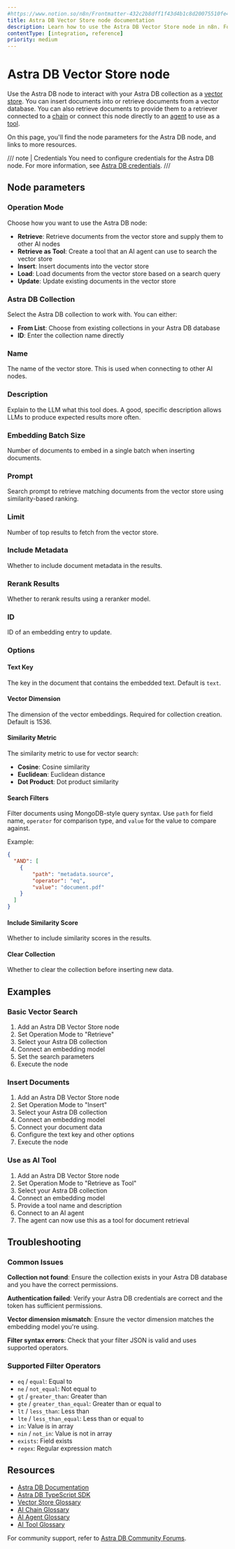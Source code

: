 ```yaml
---
#https://www.notion.so/n8n/Frontmatter-432c2b8dff1f43d4b1c8d20075510fe4
title: Astra DB Vector Store node documentation
description: Learn how to use the Astra DB Vector Store node in n8n. Follow technical documentation to integrate Astra DB Vector Store node into your workflows.
contentType: [integration, reference]
priority: medium
---
```


# Astra DB Vector Store node

Use the Astra DB node to interact with your Astra DB collection as a [vector store](/glossary.md#ai-vector-store). You can insert documents into or retrieve documents from a vector database. You can also retrieve documents to provide them to a retriever connected to a [chain](/glossary.md#ai-chain) or connect this node directly to an [agent](/glossary.md#ai-agent) to use as a [tool](/glossary.md#ai-tool).

On this page, you'll find the node parameters for the Astra DB node, and links to more resources.

/// note | Credentials
You need to configure credentials for the Astra DB node. For more information, see [Astra DB credentials](/integrations/builtin/credentials/astra-db/).
///

## Node parameters

### Operation Mode

Choose how you want to use the Astra DB node:

- **Retrieve**: Retrieve documents from the vector store and supply them to other AI nodes
- **Retrieve as Tool**: Create a tool that an AI agent can use to search the vector store
- **Insert**: Insert documents into the vector store
- **Load**: Load documents from the vector store based on a search query
- **Update**: Update existing documents in the vector store

### Astra DB Collection

Select the Astra DB collection to work with. You can either:

- **From List**: Choose from existing collections in your Astra DB database
- **ID**: Enter the collection name directly

### Name

The name of the vector store. This is used when connecting to other AI nodes.

### Description

Explain to the LLM what this tool does. A good, specific description allows LLMs to produce expected results more often.

### Embedding Batch Size

Number of documents to embed in a single batch when inserting documents.

### Prompt

Search prompt to retrieve matching documents from the vector store using similarity-based ranking.

### Limit

Number of top results to fetch from the vector store.

### Include Metadata

Whether to include document metadata in the results.

### Rerank Results

Whether to rerank results using a reranker model.

### ID

ID of an embedding entry to update.

### Options

#### Text Key

The key in the document that contains the embedded text. Default is `text`.

#### Vector Dimension

The dimension of the vector embeddings. Required for collection creation. Default is 1536.

#### Similarity Metric

The similarity metric to use for vector search:

- **Cosine**: Cosine similarity
- **Euclidean**: Euclidean distance
- **Dot Product**: Dot product similarity

#### Search Filters

Filter documents using MongoDB-style query syntax. Use `path` for field name, `operator` for comparison type, and `value` for the value to compare against.

Example:
```json
{
  "AND": [
    {
        "path": "metadata.source",
        "operator": "eq",
        "value": "document.pdf"
    }
  ]
}
```

#### Include Similarity Score

Whether to include similarity scores in the results.

#### Clear Collection

Whether to clear the collection before inserting new data.

## Examples

### Basic Vector Search

1. Add an Astra DB Vector Store node
2. Set Operation Mode to "Retrieve"
3. Select your Astra DB collection
4. Connect an embedding model
5. Set the search parameters
6. Execute the node

### Insert Documents

1. Add an Astra DB Vector Store node
2. Set Operation Mode to "Insert"
3. Select your Astra DB collection
4. Connect an embedding model
5. Connect your document data
6. Configure the text key and other options
7. Execute the node

### Use as AI Tool

1. Add an Astra DB Vector Store node
2. Set Operation Mode to "Retrieve as Tool"
3. Select your Astra DB collection
4. Connect an embedding model
5. Provide a tool name and description
6. Connect to an AI agent
7. The agent can now use this as a tool for document retrieval

## Troubleshooting

### Common Issues

**Collection not found**: Ensure the collection exists in your Astra DB database and you have the correct permissions.

**Authentication failed**: Verify your Astra DB credentials are correct and the token has sufficient permissions.

**Vector dimension mismatch**: Ensure the vector dimension matches the embedding model you're using.

**Filter syntax errors**: Check that your filter JSON is valid and uses supported operators.

### Supported Filter Operators

- `eq` / `equal`: Equal to
- `ne` / `not_equal`: Not equal to
- `gt` / `greater_than`: Greater than
- `gte` / `greater_than_equal`: Greater than or equal to
- `lt` / `less_than`: Less than
- `lte` / `less_than_equal`: Less than or equal to
- `in`: Value is in array
- `nin` / `not_in`: Value is not in array
- `exists`: Field exists
- `regex`: Regular expression match

## Resources

- [Astra DB Documentation](https://docs.datastax.com/en/astra-db-serverless/)
- [Astra DB TypeScript SDK](https://docs.datastax.com/en/astra-db-serverless/api-reference/typescript-client/)
- [Vector Store Glossary](/glossary.md#ai-vector-store)
- [AI Chain Glossary](/glossary.md#ai-chain)
- [AI Agent Glossary](/glossary.md#ai-agent)
- [AI Tool Glossary](/glossary.md#ai-tool)

For community support, refer to [Astra DB Community Forums](https://community.datastax.com/).
